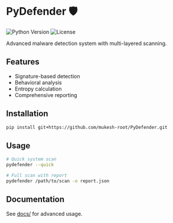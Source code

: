 # PyDefender 🛡️

![Python Version](https://img.shields.io/badge/python-3.8+-blue)
![License](https://img.shields.io/badge/license-MIT-green)

Advanced malware detection system with multi-layered scanning.

## Features
- Signature-based detection
- Behavioral analysis
- Entropy calculation
- Comprehensive reporting

## Installation
```bash
pip install git+https://github.com/mukesh-root/PyDefender.git
```

## Usage
```bash
# Quick system scan
pydefender --quick

# Full scan with report
pydefender /path/to/scan -o report.json
```

## Documentation
See [docs/](docs/) for advanced usage.
